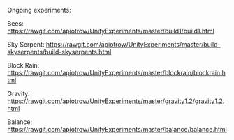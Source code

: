 
Ongoing experiments:


Bees: https://rawgit.com/apiotrow/UnityExperiments/master/build1/build1.html

Sky Serpent: https://rawgit.com/apiotrow/UnityExperiments/master/build-skyserpents/build-skyserpents.html

Block Rain: https://rawgit.com/apiotrow/UnityExperiments/master/blockrain/blockrain.html

Gravity: https://rawgit.com/apiotrow/UnityExperiments/master/gravity1.2/gravity1.2.html

Balance: https://rawgit.com/apiotrow/UnityExperiments/master/balance/balance.html
